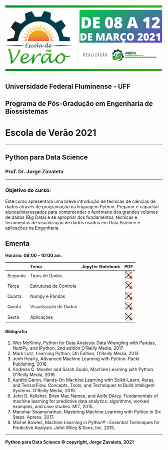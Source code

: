 ![](images/verao_uff.png)
## Universidade Federal Fluminense - UFF
## Programa de Pós-Gradução em Engenharia de Biossistemas
# Escola de Verão 2021
---
## Python para Data Science
### Prof. Dr. Jorge Zavaleta
---
### Objetivo do curso:
Este curso apresentará uma breve introdução de técnicas de ciências de dados através de programação na linguagem Python. Preparar e capacitar alunos/interessados para compreender o fenômeno dos grandes volumes de dados (Big Data) e se apropriar dos fundamentos, técnicas e ferramentas de visualização de dados usados em Data Science e aplicações na Engenharia.

## Ementa
**Horário: 08:00 - 10:00 am.**

|        |   Tema                   | Jupyter Notebook | PDF       |
|:-------|:-------------------------|:-----------------|:---------:|
|Segunda | Tipos de Dados           |                  |  [<img src="images/pdf2.png" alt="pdf" width="25"/>](pdf/)      |
|Terça   | Estruturas de Controle   |                  | [<img src="images/pdf2.png" alt="pdf" width="25"/>](pdf/)        |
|Quarta  | Numpy e Pandas           |                  | [<img src="images/pdf2.png" alt="pdf" width="25"/>](pdf/)        |
|Quinta  | Visualização de Dados    |                  | [<img src="images/pdf2.png" alt="pdf" width="25"/>](pdf/)        |
|Sexta   | Aplicações               |                  | [<img src="images/pdf2.png" alt="pdf" width="25"/>](pdf/)        |

#### Bibligrafia

1. Wes McKinny, Python for Data Analysis: Data Wrangling with Pandas, NumPy, and IPython, 2nd edition O'Reilly Media, 2017
2. Mark Lutz, Learning Python, 5th Edition, O'Reilly Media, 2013
3. Jonh Hearty, Advanced Machine Learning with Python. Packt Publishing, 2016.
4. Andreas C. Mueller and Sarah Guido, Machine Learning with Python. O'Reilly Media, 2016.
5. Aurélio Géron, Hands-On Machine Learning with Scikit-Learn, Keras, and TensorFlow. Concepts, Tools, and Techniques to Build Intelligent Systems. O'Reilly Media, 2019.
6. John D. Kelleher, Brian Mac Namee, and Aoife DArcy. Fundamentals of machine learning for predictive data analytics: algorithms, worked examples, and case studies. MIT, 2015.
7. Manohar Swamynathan, Mastering Machine Learning with Python in Six Steps. Apress, 2017.
8. Michel Bowles, Machine Learning in Python® : Essential Techniques for Predictive Analysis. John Wiley & Sons, Inc. 2015.

---
**Python para Data Science &copy; copyright, Jorge Zavaleta, 2021**

